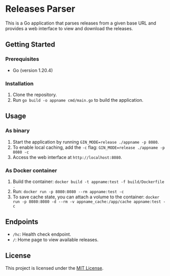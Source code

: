 # Releases Parser

This is a Go application that parses releases from a given base URL and provides a web interface to view and download the releases.

## Getting Started

### Prerequisites

- Go (version 1.20.4)

### Installation

1. Clone the repository.
1. Run `go build -o appname cmd/main.go` to build the application.

## Usage
### As binary
1. Start the application by running `GIN_MODE=release ./appname -p 8080`.
1. To enable local caching, add the `-c` flag: `GIN_MODE=release ./appname -p 8080 -c`
1. Access the web interface at `http://localhost:8080`.

### As Docker container
1. Build the container: `docker build -t appname:test -f build/Dockerfile .`
1. Run: `docker run -p 8080:8080 --rm appname:test -c`
1. To save cache state, you can attach a volume to the container: `docker run -p 8080:8080 -d --rm -v appname_cache:/app/cache appname:test -c`

## Endpoints

- `/hc`: Health check endpoint.
- `/`: Home page to view available releases.

## License

This project is licensed under the [MIT License](LICENSE).
